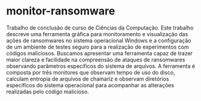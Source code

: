 # monitor-ransomware
Trabalho de conclusão de curso de Ciências da Computação.
Este trabalho descreve uma ferramenta gráfica para monitoramento e visualização das ações de ransomwares no sistema operacional Windows e a configuração de um ambiente de testes seguro para a realização de experimentos com códigos maliciosos. Buscamos apresentar uma ferramenta capaz de trazer maior clareza e facilidade na compreensão de ataques de ransomwares observando parâmetros específicos do sistema de arquivos. A ferramenta é composta por três monitores que observam tempo de uso do disco, calculam entropia de arquivos de chamariz e observam diretórios específicos do sistema operacional para acompanhar as alterações realizadas pelo código malicioso.

